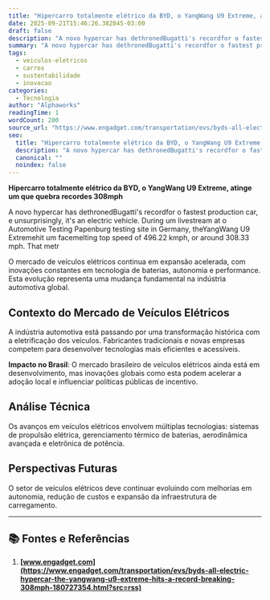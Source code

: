```yaml
---
title: "Hipercarro totalmente elétrico da BYD, o YangWang U9 Extreme, atinge um que quebra recordes 308mph"
date: 2025-09-21T15:46:26.382845-03:00
draft: false
description: "A novo hypercar has dethronedBugatti's recordfor o fastest production car, e unsurprisingly, it's an electric vehicle. During um livestream at o Automotive T..."
summary: "A novo hypercar has dethronedBugatti's recordfor o fastest production car, e unsurprisingly, it's an electric vehicle. During um livestream at o Automotive T..."
tags:
  - veiculos-eletricos
  - carros
  - sustentabilidade
  - inovacao
categories:
  - Tecnologia
author: "Alphaworks"
readingTime: 1
wordCount: 200
source_url: "https://www.engadget.com/transportation/evs/byds-all-electric-hypercar-the-yangwang-u9-extreme-hits-a-record-breaking-308mph-180727354.html?src=rss"
seo:
  title: "Hipercarro totalmente elétrico da BYD, o YangWang U9 Extreme, atinge um que quebra recordes 308mph"
  description: "A novo hypercar has dethronedBugatti's recordfor o fastest production car, e unsurprisingly, it's an electric vehicle. During um livestream at o Automotive T..."
  canonical: ""
  noindex: false
---
```


**Hipercarro totalmente elétrico da BYD, o YangWang U9 Extreme, atinge um que quebra recordes 308mph**

A novo hypercar has dethronedBugatti's recordfor o fastest production car, e unsurprisingly, it's an electric vehicle. During um livestream at o Automotive Testing Papenburg testing site in Germany, theYangWang U9 Extremehit um facemelting top speed of 496.22 kmph, or around 308.33 mph. That metr

O mercado de veículos elétricos continua em expansão acelerada, com inovações constantes em tecnologia de baterias, autonomia e performance. Esta evolução representa uma mudança fundamental na indústria automotiva global.

## Contexto do Mercado de Veículos Elétricos

A indústria automotiva está passando por uma transformação histórica com a eletrificação dos veículos. Fabricantes tradicionais e novas empresas competem para desenvolver tecnologias mais eficientes e acessíveis.

**Impacto no Brasil**: O mercado brasileiro de veículos elétricos ainda está em desenvolvimento, mas inovações globais como esta podem acelerar a adoção local e influenciar políticas públicas de incentivo.

## Análise Técnica

Os avanços em veículos elétricos envolvem múltiplas tecnologias: sistemas de propulsão elétrica, gerenciamento térmico de baterias, aerodinâmica avançada e eletrônica de potência.

## Perspectivas Futuras

O setor de veículos elétricos deve continuar evoluindo com melhorias em autonomia, redução de custos e expansão da infraestrutura de carregamento.

---

## 📚 Fontes e Referências

1. **[www.engadget.com](https://www.engadget.com/transportation/evs/byds-all-electric-hypercar-the-yangwang-u9-extreme-hits-a-record-breaking-308mph-180727354.html?src=rss)**
